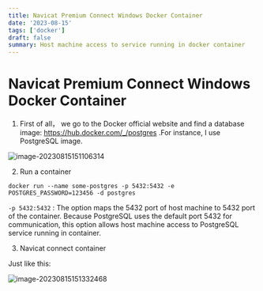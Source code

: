 ```yaml
---
title: Navicat Premium Connect Windows Docker Container
date: '2023-08-15'
tags: ['docker']
draft: false
summary: Host machine access to service running in docker container
---
```


# Navicat Premium Connect Windows Docker Container

1. First of all， we go to the Docker official website and find a database image: https://hub.docker.com/_/postgres .For instance, I use PostgreSQL image.

![image-20230815151106314](https://xiaozhublog.oss-cn-qingdao.aliyuncs.com/myblogimg/image-20230815151106314.png)

2. Run a container

```shell
docker run --name some-postgres -p 5432:5432 -e POSTGRES_PASSWORD=123456 -d postgres
```

`-p 5432:5432` : The option maps the 5432 port of host machine to 5432 port of the container. Because PostgreSQL uses the default port 5432 for communication, this option allows host machine access to PostgreSQL service running in container.

3. Navicat connect container

Just like this:

![image-20230815151332468](https://xiaozhublog.oss-cn-qingdao.aliyuncs.com/myblogimg/image-20230815151332468.png)
